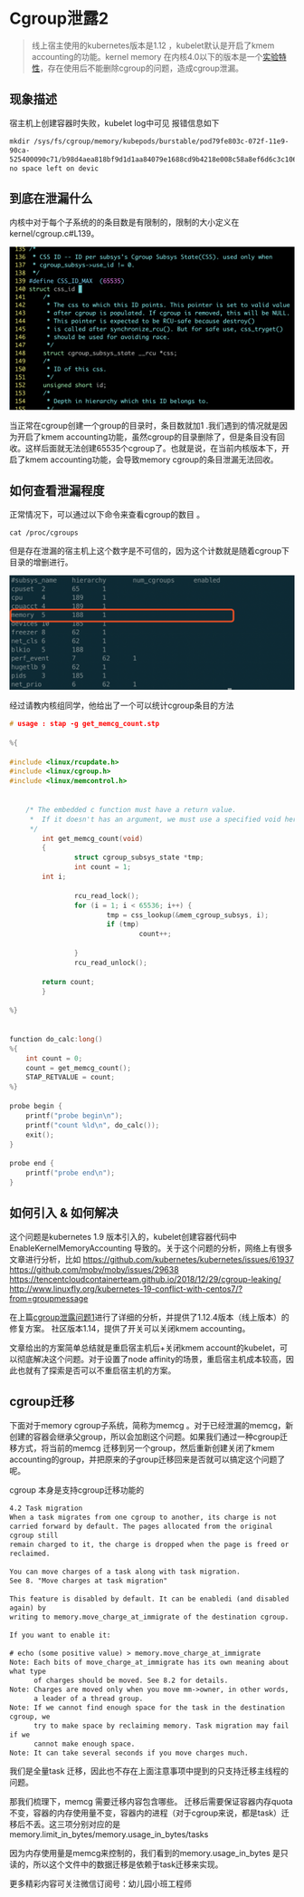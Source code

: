 # Cgroup泄露2


> 线上宿主使用的kubernetes版本是1.12 ，kubelet默认是开启了kmem accounting的功能。kernel memory 在内核4.0以下的版本是一个[实验特性](https://www.malasuk.com/doc/kernel-doc-3.10.0/Documentation/cgroups/memory.txt)，存在使用后不能删除cgroup的问题，造成cgroup泄漏。

## 现象描述

宿主机上创建容器时失败，kubelet log中可见 报错信息如下

```shell
mkdir /sys/fs/cgroup/memory/kubepods/burstable/pod79fe803c-072f-11e9-90ca-525400090c71/b98d4aea818bf9d1d1aa84079e1688cd9b4218e008c58a8ef6d6c3c106403e7b: no space left on devic
```

## 到底在泄漏什么

内核中对于每个子系统的的条目数是有限制的，限制的大小定义在kernel/cgroup.c#L139。 

![img](cgroup-kernel.png)

当正常在cgroup创建一个group的目录时，条目数就加1 .我们遇到的情况就是因为开启了kmem accounting功能，虽然cgroup的目录删除了，但是条目没有回收。这样后面就无法创建65535个cgroup了。也就是说，在当前内核版本下，开启了kmem accounting功能，会导致memory cgroup的条目泄漏无法回收。

## 如何查看泄漏程度

正常情况下，可以通过以下命令来查看cgroup的数目 。

```shell
cat /proc/cgroups
```

但是存在泄漏的宿主机上这个数字是不可信的，因为这个计数就是随着cgroup下目录的增删进行。

![](cgroup-leak-host.png)

经过请教内核组同学，他给出了一个可以统计cgroup条目的方法

```c
# usage : stap -g get_memcg_count.stp
 
%{
 
#include <linux/rcupdate.h>
#include <linux/cgroup.h>
#include <linux/memcontrol.h>
 
 
    /* The embedded c function must have a return value.
     *  If it doesn't has an argument, we must use a specified void here.
     */
        int get_memcg_count(void)
        {
                struct cgroup_subsys_state *tmp;
                int count = 1;
        int i;
 
                rcu_read_lock();
                for (i = 1; i < 65536; i++) {
                        tmp = css_lookup(&mem_cgroup_subsys, i);
                        if (tmp)
                                count++;
 
                }
                rcu_read_unlock();
 
        return count;
        }
 
%}
 
 
function do_calc:long()
%{
    int count = 0;
    count = get_memcg_count();
    STAP_RETVALUE = count;
%}
 
probe begin {
    printf("probe begin\n");
    printf("count %ld\n", do_calc());
    exit();
}
 
probe end {
    printf("probe end\n");
}
```

## 如何引入 & 如何解决

这个问题是kubernetes 1.9 版本引入的，kubelet创建容器代码中EnableKernelMemoryAccounting 导致的。关于这个问题的分析，网络上有很多文章进行分析，比如
https://github.com/kubernetes/kubernetes/issues/61937  
https://github.com/moby/moby/issues/29638
https://tencentcloudcontainerteam.github.io/2018/12/29/cgroup-leaking/ http://www.linuxfly.org/kubernetes-19-conflict-with-centos7/?from=groupmessage

在上篇[cgroup泄露问题1](../cgroup-leak)进行了详细的分析，并提供了1.12.4版本（线上版本）的修复方案。 社区版本1.14，提供了开关可以关闭kmem accounting。

文章给出的方案简单总结就是重启宿主机后+关闭kmem account的kubelet，可以彻底解决这个问题。对于设置了node affinity的场景，重启宿主机成本较高，因此也就有了探索是否可以不重启宿主机的方案。

## cgroup迁移

 下面对于memory cgroup子系统，简称为memcg 。对于已经泄漏的memcg，新创建的容器会继承父group，所以会加剧这个问题。如果我们通过一种cgroup迁移方式，将当前的memcg 迁移到另一个group，然后重新创建关闭了kmem accounting的group，并把原来的子group迁移回来是否就可以搞定这个问题了呢。

   cgroup 本身是支持cgroup迁移功能的

```shell
4.2 Task migration
When a task migrates from one cgroup to another, its charge is not
carried forward by default. The pages allocated from the original cgroup still
remain charged to it, the charge is dropped when the page is freed or
reclaimed.
 
You can move charges of a task along with task migration.
See 8. "Move charges at task migration"

This feature is disabled by default. It can be enabledi (and disabled again) by
writing to memory.move_charge_at_immigrate of the destination cgroup.
 
If you want to enable it:
 
# echo (some positive value) > memory.move_charge_at_immigrate
Note: Each bits of move_charge_at_immigrate has its own meaning about what type
      of charges should be moved. See 8.2 for details.
Note: Charges are moved only when you move mm->owner, in other words,
      a leader of a thread group.
Note: If we cannot find enough space for the task in the destination cgroup, we
      try to make space by reclaiming memory. Task migration may fail if we
      cannot make enough space.
Note: It can take several seconds if you move charges much.
```

我们是全量task 迁移，因此也不存在上面注意事项中提到的只支持迁移主线程的问题。

那我们梳理下，memcg 需要迁移内容包含哪些。 迁移后需要保证容器内存quota不变，容器的内存使用量不变，容器内的进程（对于cgroup来说，都是task）迁移后不丢。这三项分别对应的是memory.limit_in_bytes/memory.usage_in_bytes/tasks

因为内存使用量是memcg来控制的，我们看到的memory.usage_in_bytes 是只读的，所以这个文件中的数据迁移是依赖于task迁移来实现。



更多精彩内容可关注微信订阅号：幼儿园小班工程师
